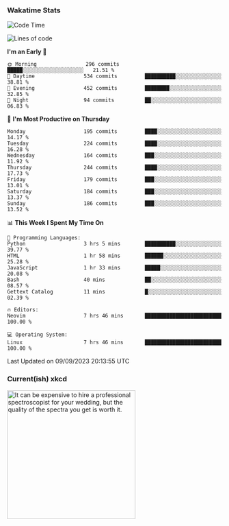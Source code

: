 ### Wakatime Stats
<!--START_SECTION:waka-->
![Code Time](http://img.shields.io/badge/Code%20Time-1%2C948%20hrs%2038%20mins-blue)

![Lines of code](https://img.shields.io/badge/From%20Hello%20World%20I%27ve%20Written-846.1%20thousand%20lines%20of%20code-blue)

**I'm an Early 🐤** 

```text
🌞 Morning                296 commits         █████░░░░░░░░░░░░░░░░░░░░   21.51 % 
🌆 Daytime                534 commits         ██████████░░░░░░░░░░░░░░░   38.81 % 
🌃 Evening                452 commits         ████████░░░░░░░░░░░░░░░░░   32.85 % 
🌙 Night                  94 commits          ██░░░░░░░░░░░░░░░░░░░░░░░   06.83 % 
```
📅 **I'm Most Productive on Thursday** 

```text
Monday                   195 commits         ████░░░░░░░░░░░░░░░░░░░░░   14.17 % 
Tuesday                  224 commits         ████░░░░░░░░░░░░░░░░░░░░░   16.28 % 
Wednesday                164 commits         ███░░░░░░░░░░░░░░░░░░░░░░   11.92 % 
Thursday                 244 commits         ████░░░░░░░░░░░░░░░░░░░░░   17.73 % 
Friday                   179 commits         ███░░░░░░░░░░░░░░░░░░░░░░   13.01 % 
Saturday                 184 commits         ███░░░░░░░░░░░░░░░░░░░░░░   13.37 % 
Sunday                   186 commits         ███░░░░░░░░░░░░░░░░░░░░░░   13.52 % 
```


📊 **This Week I Spent My Time On** 

```text
💬 Programming Languages: 
Python                   3 hrs 5 mins        ██████████░░░░░░░░░░░░░░░   39.77 % 
HTML                     1 hr 58 mins        ██████░░░░░░░░░░░░░░░░░░░   25.28 % 
JavaScript               1 hr 33 mins        █████░░░░░░░░░░░░░░░░░░░░   20.08 % 
Bash                     40 mins             ██░░░░░░░░░░░░░░░░░░░░░░░   08.57 % 
Gettext Catalog          11 mins             █░░░░░░░░░░░░░░░░░░░░░░░░   02.39 % 

🔥 Editors: 
Neovim                   7 hrs 46 mins       █████████████████████████   100.00 % 

💻 Operating System: 
Linux                    7 hrs 46 mins       █████████████████████████   100.00 % 
```


 Last Updated on 09/09/2023 20:13:55 UTC
<!--END_SECTION:waka-->

### Current(ish) xkcd
<a id="xkcd-a" title="It can be expensive to hire a professional spectroscopist for your wedding, but the quality of the spectra you get is worth it." href="https://www.xkcd.com" target="_blank">
        <img align="center" id="xkcd-img" src="https://imgs.xkcd.com/comics/gold.png" alt="It can be expensive to hire a professional spectroscopist for your wedding, but the quality of the spectra you get is worth it." height=300 />
</a>
